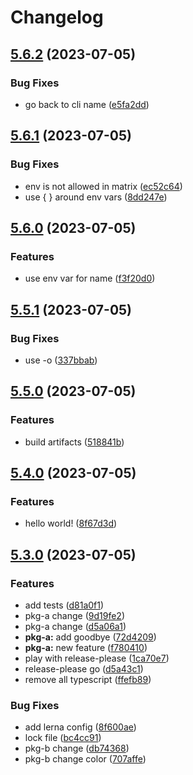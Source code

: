 # Changelog

## [5.6.2](https://github.com/blacha/release-test/compare/v5.6.1...v5.6.2) (2023-07-05)


### Bug Fixes

* go back to cli name ([e5fa2dd](https://github.com/blacha/release-test/commit/e5fa2dd0b5b8b94d56e8e69bc3bcbd3c5ae40d56))

## [5.6.1](https://github.com/blacha/release-test/compare/v5.6.0...v5.6.1) (2023-07-05)


### Bug Fixes

* env is not allowed in matrix ([ec52c64](https://github.com/blacha/release-test/commit/ec52c644cb7d534b91162a41343fbfb22c85cea1))
* use { } around env vars ([8dd247e](https://github.com/blacha/release-test/commit/8dd247e2b483fe74e49626143e89fa616dec2ecc))

## [5.6.0](https://github.com/blacha/release-test/compare/v5.5.1...v5.6.0) (2023-07-05)


### Features

* use env var for name ([f3f20d0](https://github.com/blacha/release-test/commit/f3f20d0b0746721d40ff27f71a327cf6cbd932ef))

## [5.5.1](https://github.com/blacha/release-test/compare/v5.5.0...v5.5.1) (2023-07-05)


### Bug Fixes

* use -o ([337bbab](https://github.com/blacha/release-test/commit/337bbabcb67e3b0857c3cb2d0f7f7f25d273dc0c))

## [5.5.0](https://github.com/blacha/release-test/compare/v5.4.0...v5.5.0) (2023-07-05)


### Features

* build artifacts ([518841b](https://github.com/blacha/release-test/commit/518841ba5150cd1b52bdd2429321fb0b473dcd3d))

## [5.4.0](https://github.com/blacha/release-test/compare/v5.3.0...v5.4.0) (2023-07-05)


### Features

* hello world! ([8f67d3d](https://github.com/blacha/release-test/commit/8f67d3d07d2f313437edd4cc1c937f5097bc073a))

## [5.3.0](https://github.com/blacha/release-test/compare/v5.2.0...v5.3.0) (2023-07-05)


### Features

* add tests ([d81a0f1](https://github.com/blacha/release-test/commit/d81a0f127d2c03bc90edaba605ee14e66fc13fc6))
* pkg-a change ([9d19fe2](https://github.com/blacha/release-test/commit/9d19fe2f3f41b691b01e5a4f925dce68f3520619))
* pkg-a change ([d5a06a1](https://github.com/blacha/release-test/commit/d5a06a1cc31aa9cc88ae34c438a50d5879b59db4))
* **pkg-a:** add goodbye ([72d4209](https://github.com/blacha/release-test/commit/72d4209d7455356d1e26e5cad10a9fa5c3fa67b0))
* **pkg-a:** new feature ([f780410](https://github.com/blacha/release-test/commit/f780410d3c2d11d3eb40ff6fef4c17d39a1272bb))
* play with release-please ([1ca70e7](https://github.com/blacha/release-test/commit/1ca70e746ebaeffe59c67238d675bd4586f2431f))
* release-please go ([d5a43c1](https://github.com/blacha/release-test/commit/d5a43c1524e92b4b2a43754abce274bbddf95b73))
* remove all typescript ([ffefb89](https://github.com/blacha/release-test/commit/ffefb8995189b8dcf4cf614aeb56ffdbb04efd0a))


### Bug Fixes

* add lerna config ([8f600ae](https://github.com/blacha/release-test/commit/8f600ae56b4af55baed0a27cd28decb6943675f2))
* lock file ([bc4cc91](https://github.com/blacha/release-test/commit/bc4cc9193397393b6593bf46786ea476b0595057))
* pkg-b change ([db74368](https://github.com/blacha/release-test/commit/db74368573e44f961c10196a30e21e088da95e68))
* pkg-b change color ([707affe](https://github.com/blacha/release-test/commit/707affeb5b08f37690691ed9853d9e9058fe5c9d))
